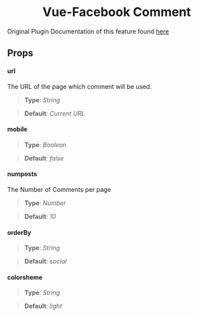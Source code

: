 <div style="text-align: center;">
<h1>Vue-Facebook Comment</h1>
</div>

Original Plugin Documentation of this feature found [here](https://developers.facebook.com/docs/plugins/comments)

## Props

#### url
The URL of the page which comment will be used.
> **Type**: *String*

> **Default**: *Current URL*

#### mobile

> **Type**: *Boolean*

> **Default**: *false*

#### numposts
The Number of Comments per page
> **Type**: *Number*

> **Default**: *10*

#### orderBy
> **Type**: *String*

> **Default**: *social*

#### colorsheme

> **Type**: *String*

> **Default**: *light*


